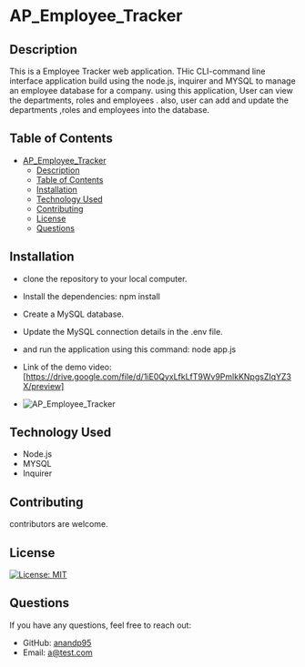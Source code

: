 
# AP_Employee_Tracker




## Description 
This is a  Employee Tracker  web  application. THic CLI-command line interface application build using the node.js, inquirer and MYSQL to manage an employee database for a company. using this application, User can view the departments, roles and employees .  also, user can add  and update the departments ,roles and employees into  the database.


## Table of Contents


- [AP\_Employee\_Tracker](#ap_employee_tracker)
  - [Description](#description)
  - [Table of Contents](#table-of-contents)
  - [Installation](#installation)
  - [Technology Used](#technology-used)
  - [Contributing](#contributing)
  - [License](#license)
  - [Questions](#questions)


## Installation


* clone the repository to your local computer. 
* Install the dependencies: npm install 
* Create a MySQL database.
* Update the MySQL connection details in the .env file.
* and run the application using this command:  node app.js 

* Link of the demo video:  [https://drive.google.com/file/d/1iE0QyxLfkLfT9Wv9PmlkKNpgsZIqYZ3X/preview]


*  ![AP_Employee_Tracker ](Assets/image/modulet.gif)

## Technology Used
* Node.js
* MYSQL
* Inquirer
  
  
 
   

 ## Contributing
  
  contributors are welcome. 



## License
  
 

  [![License: MIT](https://img.shields.io/badge/License-MIT-yellow.svg)](https://opensource.org/licenses/MIT)



  ## Questions
  
  If you have any questions, feel free to reach out:
  
  - GitHub: [anandp95](https://github.com/anandp95)
  - Email: [a@test.com](mailto:a@test.com)